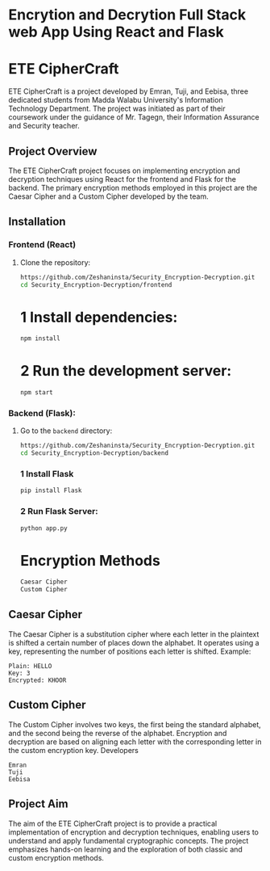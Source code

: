 # Encrytion and Decrytion Full Stack web App Using React and Flask

# ETE CipherCraft

ETE CipherCraft is a project developed by Emran, Tuji, and Eebisa, three dedicated students from Madda Walabu University's Information Technology Department. The project was initiated as part of their coursework under the guidance of Mr. Tagegn, their Information Assurance and Security teacher.

## Project Overview

The ETE CipherCraft project focuses on implementing encryption and decryption techniques using React for the frontend and Flask for the backend. The primary encryption methods employed in this project are the Caesar Cipher and a Custom Cipher developed by the team.

## Installation

### Frontend (React)

1. Clone the repository:
   ```bash
   https://github.com/Zeshaninsta/Security_Encryption-Decryption.git
   cd Security_Encryption-Decryption/frontend
   ```
   # 1 Install dependencies:
   ```bash
   npm install
   ```
   # 2 Run the development server:
   ```bash
   npm start
   ```

### Backend (Flask):

1.  Go to the `backend` directory:

    ```bash
    https://github.com/Zeshaninsta/Security_Encryption-Decryption.git
    cd Security_Encryption-Decryption/backend

    ```

    ### 1 Install Flask

    ```bash
    pip install Flask
    ```

    ### 2 Run Flask Server:

    ```bash
    python app.py
    ```

    # Encryption Methods

    ```bash
    Caesar Cipher
    Custom Cipher

    ```

## Caesar Cipher

The Caesar Cipher is a substitution cipher where each letter in the plaintext is shifted a certain number of places down the alphabet. It operates using a key, representing the number of positions each letter is shifted.
Example:

    Plain: HELLO
    Key: 3
    Encrypted: KHOOR

## Custom Cipher

The Custom Cipher involves two keys, the first being the standard alphabet, and the second being the reverse of the alphabet. Encryption and decryption are based on aligning each letter with the corresponding letter in the custom encryption key.
Developers

    Emran
    Tuji
    Eebisa

## Project Aim

The aim of the ETE CipherCraft project is to provide a practical implementation of encryption and decryption techniques, enabling users to understand and apply fundamental cryptographic concepts. The project emphasizes hands-on learning and the exploration of both classic and custom encryption methods.
